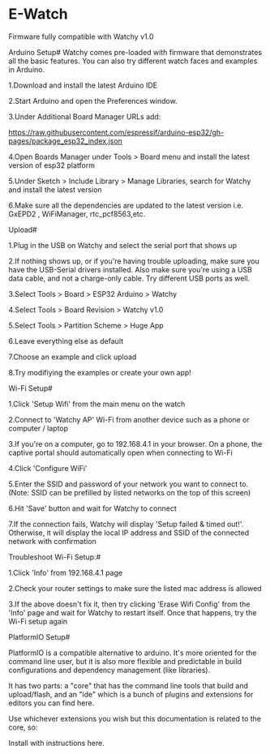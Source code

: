  # E-Watch

Firmware fully compatible with  Watchy v1.0

Arduino Setup#
Watchy comes pre-loaded with firmware that demonstrates all the basic features. You can also try different watch faces and examples in Arduino.

1.Download and install the latest Arduino IDE

2.Start Arduino and open the Preferences window.

3.Under Additional Board Manager URLs add:

https://raw.githubusercontent.com/espressif/arduino-esp32/gh-pages/package_esp32_index.json

4.Open Boards Manager under Tools > Board menu and install the latest version of esp32 platform

5.Under Sketch > Include Library > Manage Libraries, search for Watchy and install the latest version

6.Make sure all the dependencies are updated to the latest version i.e. GxEPD2 , WiFiManager, rtc_pcf8563,etc.

Upload#

1.Plug in the USB on Watchy and select the serial port that shows up

2.If nothing shows up, or if you're having trouble uploading, make sure you have the USB-Serial drivers installed. Also make sure you're using a USB data cable, and not a charge-only cable. Try different USB ports as well.

3.Select Tools > Board > ESP32 Arduino > Watchy

4.Select Tools > Board Revision > Watchy v1.0

5.Select Tools > Partition Scheme > Huge App

6.Leave everything else as default

7.Choose an example and click upload

8.Try modifiying the examples or create your own app!

Wi-Fi Setup#

1.Click 'Setup Wifi' from the main menu on the watch

2.Connect to 'Watchy AP' Wi-Fi from another device such as a phone or computer / laptop

3.If you're on a computer, go to 192.168.4.1 in your browser. On a phone, the captive portal should automatically open when connecting to Wi-Fi

4.Click 'Configure WiFi'

5.Enter the SSID and password of your network you want to connect to. (Note: SSID can be prefilled by listed networks on the top of this screen)

6.Hit 'Save' button and wait for Watchy to connect

7.If the connection fails, Watchy will display 'Setup failed & timed out!'. Otherwise, it will display the local IP address and SSID of the connected network with confirmation

Troubleshoot Wi-Fi Setup:#

1.Click 'Info' from 192.168.4.1 page

2.Check your router settings to make sure the listed mac address is allowed

3.If the above doesn't fix it, then try clicking 'Erase Wifi Config' from the 'Info' page and wait for Watchy to restart itself. Once that happens, try the Wi-Fi setup again

PlatformIO Setup#

PlatformIO is a compatible alternative to arduino. It's more oriented for the command line user, but it is also more flexible and predictable in build configurations and dependency management (like libraries).

It has two parts: a "core" that has the command line tools that build and upload/flash, and an "ide" which is a bunch of plugins and extensions for editors you can find here.

Use whichever extensions you wish but this documentation is related to the core, so:

Install with instructions here.
    
    

